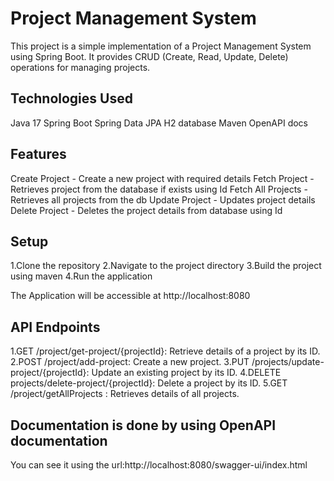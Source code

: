 # Project Management System
This project is a simple implementation of a Project Management System using Spring Boot.
It provides CRUD (Create, Read, Update, Delete) operations for managing projects.

## Technologies Used
Java 17
Spring Boot
Spring Data JPA
H2 database
Maven
OpenAPI docs

## Features
Create Project - Create a new project with required details
Fetch Project - Retrieves project from the database if exists using Id
Fetch All Projects - Retrieves all projects from the db
Update Project - Updates project details 
Delete Project - Deletes the project details from database using Id

## Setup
1.Clone the repository
2.Navigate to the project directory
3.Build the project using maven
4.Run the application

The Application will be accessible at http://localhost:8080

## API Endpoints
1.GET /project/get-project/{projectId}: Retrieve details of a project by its ID.
2.POST /project/add-project: Create a new project.
3.PUT /projects/update-project/{projectId}: Update an existing project by its ID.
4.DELETE projects/delete-project/{projectId}: Delete a project by its ID.
5.GET /project/getAllProjects : Retrieves details of all projects.

## Documentation is done by using OpenAPI documentation
You can see it using the url:http://localhost:8080/swagger-ui/index.html










